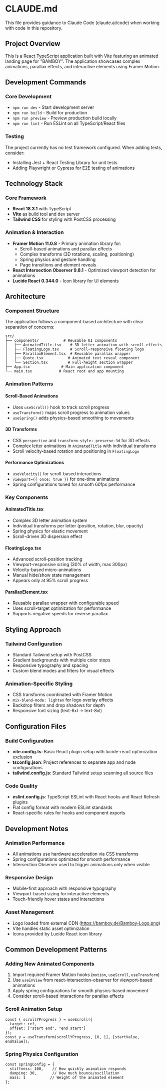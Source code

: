 # CLAUDE.md

This file provides guidance to Claude Code (claude.ai/code) when working with code in this repository.

## Project Overview

This is a React TypeScript application built with Vite featuring an animated landing page for "BAMBOY". The application showcases complex animations, parallax effects, and interactive elements using Framer Motion.

## Development Commands

### Core Development
- `npm run dev` - Start development server
- `npm run build` - Build for production
- `npm run preview` - Preview production build locally
- `npm run lint` - Run ESLint on all TypeScript/React files

### Testing
The project currently has no test framework configured. When adding tests, consider:
- Installing Jest + React Testing Library for unit tests
- Adding Playwright or Cypress for E2E testing of animations

## Technology Stack

### Core Framework
- **React 18.3.1** with TypeScript
- **Vite** as build tool and dev server
- **Tailwind CSS** for styling with PostCSS processing

### Animation & Interaction
- **Framer Motion 11.0.8** - Primary animation library for:
  - Scroll-based animations and parallax effects
  - Complex transforms (3D rotations, scaling, positioning)
  - Spring physics and gesture handling
  - Page transitions and element reveals
- **React Intersection Observer 9.8.1** - Optimized viewport detection for animations
- **Lucide React 0.344.0** - Icon library for UI elements

## Architecture

### Component Structure
The application follows a component-based architecture with clear separation of concerns:

```
src/
├── components/           # Reusable UI components
│   ├── AnimatedTitle.tsx    # 3D letter animation with scroll effects
│   ├── FloatingLogo.tsx     # Scroll-responsive floating logo
│   ├── ParallaxElement.tsx  # Reusable parallax wrapper
│   ├── Quote.tsx           # Animated text reveal component
│   └── Section.tsx         # Full-height section wrapper
├── App.tsx              # Main application component
└── main.tsx            # React root and app mounting
```

### Animation Patterns

#### Scroll-Based Animations
- Uses `useScroll()` hook to track scroll progress
- `useTransform()` maps scroll progress to animation values
- `useSpring()` adds physics-based smoothing to movements

#### 3D Transforms
- CSS `perspective` and `transform-style: preserve-3d` for 3D effects
- Complex letter animations in `AnimatedTitle` with individual transforms
- Scroll velocity-based rotation and positioning in `FloatingLogo`

#### Performance Optimizations
- `useVelocity()` for scroll-based interactions
- `viewport={{ once: true }}` for one-time animations
- Spring configurations tuned for smooth 60fps performance

### Key Components

#### AnimatedTitle.tsx
- Complex 3D letter animation system
- Individual transforms per letter (position, rotation, blur, opacity)
- Spring physics for elastic movement
- Scroll-driven 3D dispersion effect

#### FloatingLogo.tsx
- Advanced scroll-position tracking
- Viewport-responsive sizing (30% of width, max 300px)
- Velocity-based micro-animations
- Manual hide/show state management
- Appears only at 95% scroll progress

#### ParallaxElement.tsx
- Reusable parallax wrapper with configurable speed
- Uses scroll-target optimization for performance
- Supports negative speeds for reverse parallax

## Styling Approach

### Tailwind Configuration
- Standard Tailwind setup with PostCSS
- Gradient backgrounds with multiple color stops
- Responsive typography and spacing
- Custom blend modes and filters for visual effects

### Animation-Specific Styling
- CSS transforms coordinated with Framer Motion
- `mix-blend-mode: lighten` for logo overlay effects
- Backdrop filters and drop shadows for depth
- Responsive font sizing (text-6xl → text-8xl)

## Configuration Files

### Build Configuration
- **vite.config.ts**: Basic React plugin setup with lucide-react optimization exclusion
- **tsconfig.json**: Project references to separate app and node configurations
- **tailwind.config.js**: Standard Tailwind setup scanning all source files

### Code Quality
- **eslint.config.js**: TypeScript ESLint with React hooks and React Refresh plugins
- Flat config format with modern ESLint standards
- React-specific rules for hooks and component exports

## Development Notes

### Animation Performance
- All animations use hardware acceleration via CSS transforms
- Spring configurations optimized for smooth performance
- Intersection Observer used to trigger animations only when visible

### Responsive Design
- Mobile-first approach with responsive typography
- Viewport-based sizing for interactive elements
- Touch-friendly hover states and interactions

### Asset Management
- Logo loaded from external CDN (https://bamboy.de/Bamboy-Logo.png)
- Vite handles static asset optimization
- Icons provided by Lucide React icon library

## Common Development Patterns

### Adding New Animated Components
1. Import required Framer Motion hooks (`motion`, `useScroll`, `useTransform`)
2. Use `useInView` from react-intersection-observer for viewport-based animations
3. Apply spring configurations for smooth physics-based movement
4. Consider scroll-based interactions for parallax effects

### Scroll Animation Setup
```tsx
const { scrollYProgress } = useScroll({
  target: ref,
  offset: ["start end", "end start"]
});
const y = useTransform(scrollYProgress, [0, 1], [startValue, endValue]);
```

### Spring Physics Configuration
```tsx
const springConfig = {
  stiffness: 100,    // How quickly animation responds
  damping: 30,       // How much bounce/oscillation
  mass: 1           // Weight of the animated element
};
```